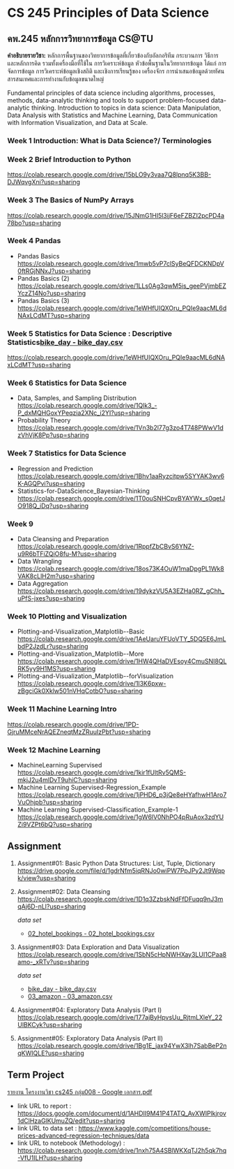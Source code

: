 # CS 245 Principles of Data Science
## คพ.245 หลักการวิทยาการข้อมูล  CS@TU
**คำอธิบายรายวิชา:**
หลักการพื้นฐานของวิทยาการข้อมูลที่เกี่ยวข้องกับอัลกอริทีม กระบวนการ วิธีการและหลักการคิด รวมทั้งเครื่องมือที่ใช้ใน
การวิเคราะห์ข้อมูล หัวข้อพื้นฐานในวิทยาการข้อมูล ได้แก่ การจัดการข้อมูล การวิเคราะห์ข้อมูลเชิงสถิติ และเชิงการเรียนรู้ของ
เครื่องจักร การนำเสนอข้อมูลด้วยทัศนสารสนเทศและการทำงานกับข้อมูลขนาดใหญ่

Fundamental principles of data science including algorithms, processes, methods, data-analytic thinking and tools to support problem-focused data-analytic thinking. Introduction to topics in data science: Data Manipulation, Data Analysis with Statistics and Machine Learning, Data Communication with Information Visualization, and Data at Scale.

### Week 1 Introduction: What is Data Science?/ Terminologies
### Week 2 Brief Introduction to Python
 https://colab.research.google.com/drive/15bLO9y3vaa7Q8lpnq5K3BB-DJWqvgXni?usp=sharing
### Week 3 The Basics of NumPy Arrays
https://colab.research.google.com/drive/15JNmG1HI5l3ijF6eFZBZI2pcPD4a78bo?usp=sharing
### Week 4 Pandas
* Pandas Basics https://colab.research.google.com/drive/1mwb5vP7clSyBeQFDCKNDpV0ftRGjNNxJ?usp=sharing
* Pandas Basics (2) https://colab.research.google.com/drive/1LLs0Ag3qwM5is_geePVjmbEZYczZ14No?usp=sharing
* Pandas Basics (3)
https://colab.research.google.com/drive/1eWHfUIQXOru_PQIe9aacML6dNAxLCdMT?usp=sharing
### Week 5 Statistics for Data Science : Descriptive Statistics[bike_day - bike_day.csv](https://github.com/NatthanichaBoonluea/CS-245-Principles-of-Data-Science/files/10352824/bike_day.-.bike_day.csv)

https://colab.research.google.com/drive/1eWHfUIQXOru_PQIe9aacML6dNAxLCdMT?usp=sharing
### Week 6 Statistics for Data Science
- Data, Samples, and Sampling Distribution
https://colab.research.google.com/drive/1Qlk3_-P_dxMQHGoxYPeqzia2XNc_i2YI?usp=sharing
- Probability Theory https://colab.research.google.com/drive/1Vn3b2l77g3zo4T748PWwV1dzVhVjK8Pp?usp=sharing
### Week 7 Statistics for Data Science
- Regression and Prediction 
https://colab.research.google.com/drive/1Bhv1aaRyzcitpw5SYYAK3wv6K-AGQPvi?usp=sharing
- Statistics-for-DataScience_Bayesian-Thinking https://colab.research.google.com/drive/1T0ouSNHCpvBYAYWx_s0qetJO918Q_iDq?usp=sharing
### Week 9 
- Data Cleansing and Preparation  https://colab.research.google.com/drive/1RppfZbCBvS6YNZ-u9R6bTFiZQiO8fu-M?usp=sharing
- Data Wrangling https://colab.research.google.com/drive/18os73K4OuW1maDpgPL1Wk8VAK8cLlH2m?usp=sharing
- Data Aggregation https://colab.research.google.com/drive/19dykzVU5A3EZHa0RZ_gChh_uPfS-jxes?usp=sharing
### Week 10 Plotting and Visualization
- Plotting-and-Visualization_Matplotlib--Basic https://colab.research.google.com/drive/1AeUaruYFUoVTY_5DQ5E6JmLbdP2JzdLr?usp=sharing
- Plotting-and-Visualization_Matplotlib--More https://colab.research.google.com/drive/1HW4QHaDVEsoy4CmuSNI8QLRK5yy9H1MS?usp=sharing
- Plotting-and-Visualization_Matplotlib--forVisualization
https://colab.research.google.com/drive/1l3K6pxw-zBgciGk0Xklw501nVHqCotbO?usp=sharing
### Week 11 Machine Learning Intro 
https://colab.research.google.com/drive/1PD-GjruMMceNrAQEZneqtMzZRuuIzPbt?usp=sharing
### Week 12 Machine Learning
- MachineLearning Supervised
https://colab.research.google.com/drive/1kir1fUltRv5QMS-mkjJ2u4mlDvT9uhiC?usp=sharing
- Machine Learning Supervised-Regression_Example
https://colab.research.google.com/drive/1jPHD6_p3jQe8eHYafhwH1Aro7VuOhjpb?usp=sharing
- Machine Learning Supervised-Classification_Example-1
https://colab.research.google.com/drive/1gW6lV0NhPO4pRuAox3zdYUZi9VZPt6bQ?usp=sharing
## Assignment 
1. Assignment#01: Basic Python Data Structures: List, Tuple, Dictionary https://drive.google.com/file/d/1gdrNfm5iqRNJo0wiPW7PpJPy2Jt9Wqpk/view?usp=sharing
2. Assignment#02: Data Cleansing https://colab.research.google.com/drive/1D1q3ZzbskNdFfDFuqq9nJ3mqAj6D-nLl?usp=sharing
   
   *data set* 
     - [02_hotel_bookings - 02_hotel_bookings.csv](https://github.com/NatthanichaBoonluea/CS-245-Principles-of-Data-Science/files/10352848/02_hotel_bookings.-.02_hotel_bookings.csv)

3. Assignment#03: Data Exploration and Data Visualization https://colab.research.google.com/drive/1SbN5cHpNWHXay3LUI1CPaa8amo-_xRTv?usp=sharing
   
   *data set*
      - [bike_day - bike_day.csv](https://github.com/NatthanichaBoonluea/CS-245-Principles-of-Data-Science/files/10352826/bike_day.-.bike_day.csv)
      - [03_amazon - 03_amazon.csv](https://github.com/NatthanichaBoonluea/CS-245-Principles-of-Data-Science/files/10352829/03_amazon.-.03_amazon.csv)
4. Assignment#04: Exploratory Data Analysis (Part I) 
https://colab.research.google.com/drive/177ajByHpvsUu_RjtmLXleY_22UlBKCyk?usp=sharing
5. Assignment#05: Exploratory Data Analysis (Part II)
https://colab.research.google.com/drive/1Bg1E_jax94YwX3lh7SabBeP2nqKWIQLE?usp=sharing

## Term Project
[รายงาน โครงงานวิชา cs245 กลุ่ม008 - Google เอกสาร.pdf](https://github.com/NatthanichaBoonluea/CS-245-Principles-of-Data-Science/files/10353307/cs245.008.-.Google.pdf)
 * link URL to report : https://docs.google.com/document/d/1AHDII9M41P4TATQ_AvXWIPlkjrov1dClHzaGlKUmuZQ/edit?usp=sharing
 * link URL to data set : https://www.kaggle.com/competitions/house-prices-advanced-regression-techniques/data
 * link URL to notebook (Methodology) : https://colab.research.google.com/drive/1nxh75A4SBlWKXqTJ2h5qk7hq-VfU1ILH?usp=sharing
